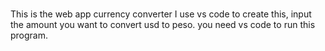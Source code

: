 #
This is the web app currency converter I use vs code to create this,
input the amount you want to convert usd to peso.
you need vs code to run this program.
